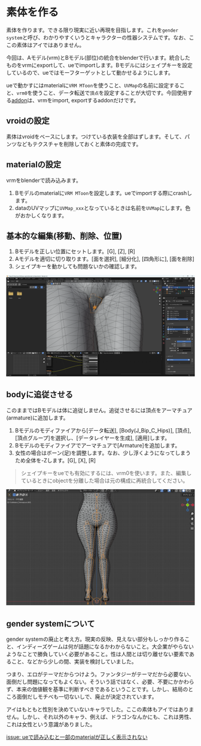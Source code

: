 # 素体を作る

素体を作ります。できる限り現実に近い再現を目指します。これを`gender system`と呼び、わかりやすくいうとキャラクターの性器システムです。なお、ここの素体はアイではありません。

今回は、Aモデル(vrm)とBモデル(部位)の統合をblenderで行います。統合したものをvrmにexportして、ueでimportします。Bモデルにはシェイプキーを設定しているので、ueではモーフターゲットとして動かせるようにします。

ueで動かすにはmaterialに`VRM MToon`を使うこと、`UVMap`の名前に設定すること、`vrm0`を使うこと、データ転送で`頂点`を設定することが大切です。今回使用する[addon](/blender/)は、vrmをimport, exportするaddonだけです。

## vroidの設定

素体はvroidをベースにします。つけている衣装を全部はずします。そして、パンツなどもテクスチャを削除しておくと素体の完成です。

## materialの設定

vrmをblenderで読み込みます。

1. Bモデルのmaterialに`VRM MToon`を設定します。ueでimportする際にcrashします。
2. dataのUVマップに`UVMap_xxx`となっているときは名前を`UVMap`にします。色がおかしくなります。

## 基本的な編集(移動、削除、位置)

1. Bモデルを正しい位置にセットします。[G], [Z], [R]
2. Aモデルを適切に切り取ります。[面を選択], [細分化], [四角形に], [面を削除]
3. シェイプキーを動かしても問題ないかの確認します。

![](/img/0012.png)

## bodyに追従させる

このままではBモデルは体に追従しません。追従させるには頂点をアーマチュア(armature)に追加します。

1. Bモデルのモディファイアから[データ転送], [Body(J_Bip_C_Hips)], [頂点], [頂点グループ]を選択し、[データレイヤーを生成], [適用]します。
2. Bモデルのモディファイアでアーマチュアで[Armature]を追加します。
3. 女性の場合はボーン(足)を調整します。なお、少し浮くようになってしまうため全体を-Zします。[G], [X], [R]

> シェイプキーをueでも有効にするには、vrm0を使います。また、編集しているときにobjectを分離した場合は元の構成に再統合してください。

![](/img/0013.png)

## gender systemについて

gender systemの廃止と考え方。現実の反映、見えない部分もしっかり作ること、インディーズゲームは何が話題になるかわからないこと。大企業がやらないようなことで勝負していく必要があること。性は人間とは切り離せない要素であること、などから少しの間、実装を検討していました。

つまり、エロがテーマだからつけよう。ファンタジーがテーマだから必要ない、面倒だし問題になってもよくない。そういう話ではなく、必要、不要にかかわらず、本来の価値観を基準に判断すべきであるということです。しかし、結局のところ面倒だしモチベも一切ないしで、廃止が決定されています。

アイはもともと性別を決めていないキャラでした。ここの素体もアイではありません。しかし、それ以外のキャラ、例えば、ドラゴンなんかにも、これは男性、これは女性という意識がありました。

[issue: ueで読み込むと一部のmaterialが正しく表示されない](/issue/blender/blender_02.html)


